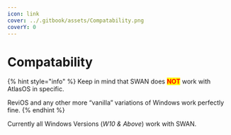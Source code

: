 ```yaml
---
icon: link
cover: ../.gitbook/assets/Compatability.png
coverY: 0
---
```


# Compatability

{% hint style="info" %}
Keep in mind that SWAN does <mark style="color:red;">**NOT**</mark> work with AtlasOS in specific.

ReviOS and any other more “vanilla” variations of Windows work perfectly fine.
{% endhint %}

Currently all Windows Versions (_W10 & Above_) work with SWAN.
